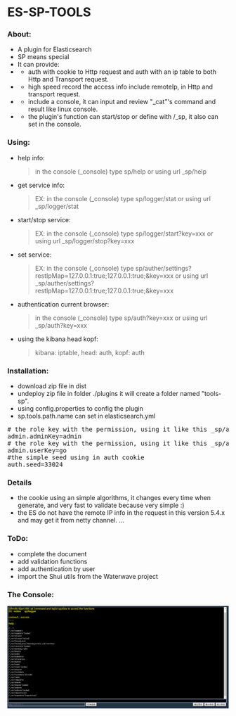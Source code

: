 # ES-SP-TOOLS

### About:
* A plugin for Elasticsearch
* SP means special 
* It can provide:
* * auth with cookie to Http request and auth with an ip table to both Http and Transport request. 
* * high speed record the access info include remoteIp, in Http and transport request.
* * include a console, it can input and review "_cat"'s command and result like linux console.
* * the plugin's function can start/stop or define with /_sp, it also can set in the console. 


### Using:
* help info: 
  > in the console (_console) type sp/help or using url _sp/help
* get service info: 
  > EX: in the console (_console) type sp/logger/stat or using url _sp/logger/stat	
* start/stop service: 
  > EX: in the console (_console) type sp/logger/start?key=xxx or using url _sp/logger/stop?key=xxx
* set service: 
  > EX: in the console (_console) type sp/auther/settings?restIpMap=127.0.0.1:true;127.0.0.1:true;&key=xxx or using url _sp/auther/settings?restIpMap=127.0.0.1:true;127.0.0.1:true;&key=xxx
* authentication current browser: 
  > in the console (_console) type sp/auth?key=xxx or using url _sp/auth?key=xxx
* using the kibana head kopf:
  > kibana: iptable, head: auth, kopf: auth


### Installation:
* download zip file in dist
* undeploy zip file in folder ./plugins it will create a folder named "tools-sp".
* using config.properties to config the plugin
* sp.tools.path.name can set in elasticsearch.yml
<pre>
# the role key with the permission, using it like this _sp/auther/stop?key=admin
admin.adminKey=admin
# the role key with the permission, using it like this _sp/auther/stop?key=admin 
admin.userKey=go
#the simple seed using in auth cookie
auth.seed=33024
</pre>

### Details
* the cookie using an simple algorithms, it changes every time when generate, and very fast to validate because very simple :)
* the ES do not have the remote IP info in the request in this version 5.4.x and may get it from netty channel. ... 

### ToDo:
* complete the document
* add validation functions
* add authentication by user
* import the Shui utils from the Waterwave project

### The Console:
 ![00-console.png](https://raw.githubusercontent.com/psfu/es-sp-tools/master/info/00-console.png)







 

